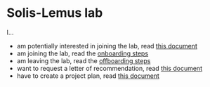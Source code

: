 # Solis-Lemus lab

I...
- am potentially interested in joining the lab, read [this document](https://github.com/solislemuslab/lab-dynamics/blob/master/interest-in-lab.md)
- am joining the lab, read the [onboarding steps](https://github.com/solislemuslab/lab-dynamics/blob/master/on-off-boarding.md)
- am leaving the lab, read the [offboarding steps](https://github.com/solislemuslab/lab-dynamics/blob/master/on-off-boarding.md)
- want to request a letter of recommendation, read [this document](https://github.com/solislemuslab/lab-dynamics/blob/master/lor-guidelines.md)
- have to create a project plan, read [this document](https://github.com/solislemuslab/lab-dynamics/blob/master/project-plan.md)
